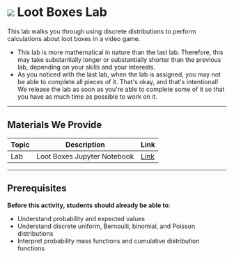 <!---
Questions? Comments?:
1. Log an issue to this repo to alert us of a problem.
2. Suggest an edit yourself by forking this repo, making edits, and submitting a pull request with your changes back to our master branch.
3. Reach out to the data team on Slack and share your thoughts!
--->

# ![](https://ga-dash.s3.amazonaws.com/production/assets/logo-9f88ae6c9c3871690e33280fcf557f33.png) Loot Boxes Lab

<!--- Unit and sequence information. This template is an instructor-facing description for a given activity or lab. --->

This lab walks you through using discrete distributions to perform calculations about loot boxes in a video game.
- This lab is more mathematical in nature than the last lab. Therefore, this may take substantially longer or substantially shorter than the previous lab, depending on your skills and your interests.
- As you noticed with the last lab, when the lab is assigned, you may not be able to complete all pieces of it. That's okay, and that's intentional! We release the lab as soon as you're able to complete some of it so that you have as much time as possible to work on it.

---

## Materials We Provide
<!--- This section is a table of contents for the activity. The table structure breaks down repo resources into types, distinguishing between  notebooks and supporting materials. Note that the table below demonstrates the total possible range of materials; most lessons won't require all of the categories below. Also note that every item in the repo should get its own line and link, like the example shown for data. --->

| Topic | Description | Link |
| --- | --- | --- |
| Lab |  Loot Boxes Jupyter Notebook | [Link](./starter-code.ipynb)|


---

## Prerequisites
<!--- This section explains the relevant prerequisites; in other words, what do students need to know to be able to benefit and perform the tasks required in this activity/lab? List all relevant skills or prior learning objectives --->

**Before this activity, students should already be able to**:
- Understand probability and expected values
- Understand discrete uniform, Bernoulli, binomial, and Poisson distributions
- Interpret probability mass functions and cumulative distribution functions

